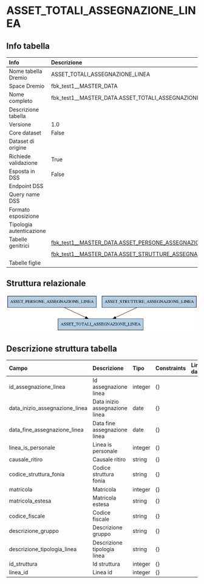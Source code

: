 # ASSET_TOTALI_ASSEGNAZIONE_LINEA

## Info tabella

| Info                     | Descrizione                                                                                                                                       |
|:-------------------------|:--------------------------------------------------------------------------------------------------------------------------------------------------|
| Nome tabella Dremio      | ASSET_TOTALI_ASSEGNAZIONE_LINEA                                                                                                                   |
| Space Dremio             | fbk_test1__MASTER_DATA                                                                                                                            |
| Nome completo            | fbk_test1__MASTER_DATA.ASSET_TOTALI_ASSEGNAZIONE_LINEA                                                                                            |
| Descrizione tabella      |                                                                                                                                                   |
| Versione                 | 1.0                                                                                                                                               |
| Core dataset             | False                                                                                                                                             |
| Dataset di origine       |                                                                                                                                                   |
| Richiede validazione     | True                                                                                                                                              |
| Esposta in DSS           | False                                                                                                                                             |
| Endpoint DSS             |                                                                                                                                                   |
| Query name DSS           |                                                                                                                                                   |
| Formato esposizione      |                                                                                                                                                   |
| Tipologia autenticazione |                                                                                                                                                   |
| Tabelle genitrici        | [fbk_test1__MASTER_DATA.ASSET_PERSONE_ASSEGNAZIONE_LINEA](/Documentation/fbk_test1__MASTER_DATA/ASSET_PERSONE_ASSEGNAZIONE_LINEA/markdown.md)     |
|                          | [fbk_test1__MASTER_DATA.ASSET_STRUTTURE_ASSEGNAZIONE_LINEA](/Documentation/fbk_test1__MASTER_DATA/ASSET_STRUTTURE_ASSEGNAZIONE_LINEA/markdown.md) |
| Tabelle figlie           |                                                                                                                                                   |

## Struttura relazionale

![ASSET_TOTALI_ASSEGNAZIONE_LINEA](./graph_png.png)

## Descrizione struttura tabella

| Campo                          | Descrizione                    | Tipo    | Constraints   | Linked data   | errors   |
|:-------------------------------|:-------------------------------|:--------|:--------------|:--------------|:---------|
| id_assegnazione_linea          | Id assegnazione linea          | integer | {}            |               | {}       |
| data_inizio_assegnazione_linea | Data inizio assegnazione linea | date    | {}            |               | {}       |
| data_fine_assegnazione_linea   | Data fine assegnazione linea   | date    | {}            |               | {}       |
| linea_is_personale             | Linea is personale             | integer | {}            |               | {}       |
| causale_ritiro                 | Causale ritiro                 | string  | {}            |               | {}       |
| codice_struttura_fonia         | Codice struttura fonia         | string  | {}            |               | {}       |
| matricola                      | Matricola                      | integer | {}            |               | {}       |
| matricola_estesa               | Matricola estesa               | string  | {}            |               | {}       |
| codice_fiscale                 | Codice fiscale                 | string  | {}            |               | {}       |
| descrizione_gruppo             | Descrizione gruppo             | string  | {}            |               | {}       |
| descrizione_tipologia_linea    | Descrizione tipologia linea    | string  | {}            |               | {}       |
| id_struttura                   | Id struttura                   | integer | {}            |               | {}       |
| linea_id                       | Linea id                       | integer | {}            |               | {}       |
